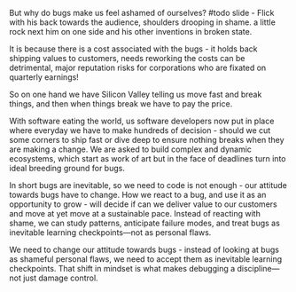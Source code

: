 But why do bugs make us feel ashamed of ourselves?
#todo slide - Flick with his back towards the audience, shoulders drooping in shame. a little rock next him on one side and his other inventions in broken state.

It is because there is a cost associated with the bugs - it holds back shipping values to customers, needs reworking the costs can be detrimental, major reputation risks for  corporations who are fixated on quarterly earnings!

So on one hand we have Silicon Valley telling us move fast and break things, and then when things break we have to pay the price.

With software eating the world, us software developers now put in place where everyday we have to make hundreds of decision - should we cut some corners to ship fast or dive deep to ensure nothing breaks when they are making a change. We are asked to build complex and dynamic ecosystems, which start as work of art but in the face of deadlines 
turn into ideal breeding ground for bugs.

In short bugs are inevitable, so we need to code is not enough - our attitude towards bugs have to change.
How we react to a bug, and use it as an opportunity to grow - will decide if can we deliver value to our customers and move at yet move at a sustainable pace.
Instead of reacting with shame, we can study patterns, anticipate failure modes, and treat bugs as inevitable learning checkpoints—not as personal flaws.

We need to change our attitude towards bugs - instead of looking at bugs as shameful personal flaws, we need to accept them as inevitable learning checkpoints. That shift in mindset is what makes debugging a discipline—not just damage control.